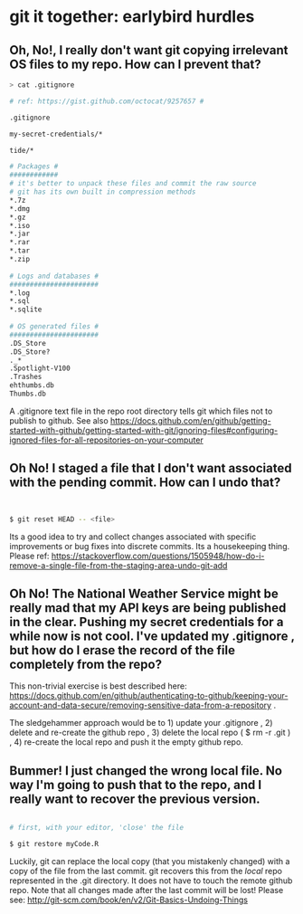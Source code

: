 

git it together: earlybird hurdles
===

## Oh, No!, I really don't want git copying irrelevant OS files to my repo. How can I prevent that?

```bash
> cat .gitignore

# ref: https://gist.github.com/octocat/9257657 #

.gitignore

my-secret-credentials/*

tide/*

# Packages #
############
# it's better to unpack these files and commit the raw source
# git has its own built in compression methods
*.7z
*.dmg
*.gz
*.iso
*.jar
*.rar
*.tar
*.zip
 
# Logs and databases #
######################
*.log
*.sql
*.sqlite
 
# OS generated files #
######################
.DS_Store
.DS_Store?
._*
.Spotlight-V100
.Trashes
ehthumbs.db
Thumbs.db

```


A .gitignore text file in the repo root directory tells git which files not to publish to github. See also https://docs.github.com/en/github/getting-started-with-github/getting-started-with-git/ignoring-files#configuring-ignored-files-for-all-repositories-on-your-computer 


## Oh No! I staged a file that I don't want associated with the pending commit. How can I undo that?

```bash


$ git reset HEAD -- <file>


```

Its a good idea to try and collect changes associated with specific improvements or bug fixes into discrete commits. Its a housekeeping thing. Please ref: https://stackoverflow.com/questions/1505948/how-do-i-remove-a-single-file-from-the-staging-area-undo-git-add




## Oh No! The National Weather Service might be really mad that my API keys are being published in the clear. Pushing my secret credentials for a while now is not cool. I've updated my .gitignore , but how do I erase the record of the file completely from the repo?

This non-trivial exercise is best described here: https://docs.github.com/en/github/authenticating-to-github/keeping-your-account-and-data-secure/removing-sensitive-data-from-a-repository .

The sledgehammer approach would be to 1) update your .gitignore , 2) delete and re-create the github repo , 3) delete the local repo ( $ rm -r .git ) , 4) re-create the local repo and push it the empty github repo.



## Bummer! I just changed the wrong local file. No way I'm going to push that to the repo, and I really want to recover the previous version.

```bash

# first, with your editor, 'close' the file

$ git restore myCode.R


```

Luckily, git can replace the local copy (that you mistakenly changed) with a copy of the file from the last commit. git recovers this from the *local* repo represented in the .git directory. It does not have to touch the remote github repo. Note that all changes made after the last commit will be lost! Please see: http://git-scm.com/book/en/v2/Git-Basics-Undoing-Things 





